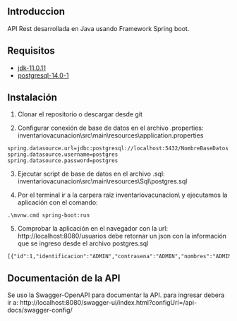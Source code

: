 ## Introduccion
API Rest desarrollada en Java usando Framework Spring boot. 

## Requisitos
* [jdk-11.0.11](https://www.oracle.com/java/technologies/javase/jdk11-archive-downloads.html)
* [postgresql-14.0-1](https://www.postgresql.org/download/)

## Instalación
1. Clonar el repositorio o descargar desde git
 
2. Configurar conexión de base de datos en el archivo .properties: inventariovacunacion\src\main\resources\application.properties
  ```
  spring.datasource.url=jdbc:postgresql://localhost:5432/NombreBaseDatos
  spring.datasource.username=postgres
  spring.datasource.password=postgres
  ```
3. Ejecutar script de base de datos en el archivo .sql: inventariovacunacion\src\main\resources\Sql\postgres.sql

4. Por el terminal ir a la carpera raiz inventariovacunacion\ y ejecutamos la aplicación con el comando:
  ```
  .\mvnw.cmd spring-boot:run
  ```
5. Comprobar la aplicación en el navegador con la url: http://localhost:8080/usuarios debe retornar un json con la información que se ingreso desde el archivo postgres.sql
 ```
 [{"id":1,"identificacion":"ADMIN","contrasena":"ADMIN","nombres":"ADMINISTRADOR","rol":"ADMINISTRADOR"}]
 ```
## Documentación de la API
Se uso la Swagger-OpenAPI para documentar la API. para ingresar debera ir a: http://localhost:8080/swagger-ui/index.html?configUrl=/api-docs/swagger-config/

